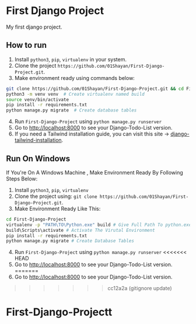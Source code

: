 # First Django Project
My first django project.

## How to run
1. Install `python3`, `pip`, `virtualenv` in your system.
2. Clone the project `https://github.com/01Shayan/First-Django-Project.git`.
3. Make environment ready using commands below:
  ```bash
  git clone https://github.com/01Shayan/First-Django-Project.git && cd First-Django-Project
  python3 -m venv venv  # Create virtualenv named build
  source venv/bin/activate
  pip install -r requirements.txt
  python manage.py migrate  # Create database tables
  ```

4. Run `First-Django-Project` using `python manage.py runserver`
5. Go to [http://localhost:8000](http://localhost:8000) to see your Django-Todo-List version.
6. If you need a Tailwind installation guide, you can visit this site -> [django-tailwind-installation](https://django-tailwind.readthedocs.io/en/latest/installation.html).

## Run On Windows
If You're On A Windows Machine , Make Environment Ready By Following Steps Below:
1. Install `python3`, `pip`, `virtualenv` 
2. Clone the project using:  `git clone https://github.com/01Shayan/First-Django-Project.git`.
3. Make Environment Ready Like This:
  ```bash
  cd First-Django-Project
  virtualenv -p "PATH\TO\Python.exe" build # Give Full Path To python.exe
  build\Scripts\activate # Activate The Virutal Environment
  pip install -r requirements.txt
  python manage.py migrate # Create Database Tables
  ```
4. Run `First-Django-Project` using `python manage.py runserver`
<<<<<<< HEAD
5. Go to [http://localhost:8000](http://localhost:8000) to see your Django-Todo-List version.
=======
5. Go to [http://localhost:8000](http://localhost:8000) to see your Django-Todo-List version.
>>>>>>> cc12a2a (gitignore update)
# First-Django-Projectt
